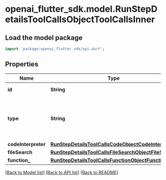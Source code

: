 # openai_flutter_sdk.model.RunStepDetailsToolCallsObjectToolCallsInner

## Load the model package
```dart
import 'package:openai_flutter_sdk/api.dart';
```

## Properties
Name | Type | Description | Notes
------------ | ------------- | ------------- | -------------
**id** | **String** | The ID of the tool call object. | 
**type** | **String** | The type of tool call. This is always going to be `code_interpreter` for this type of tool call. | 
**codeInterpreter** | [**RunStepDetailsToolCallsCodeObjectCodeInterpreter**](RunStepDetailsToolCallsCodeObjectCodeInterpreter.md) |  | 
**fileSearch** | [**RunStepDetailsToolCallsFileSearchObjectFileSearch**](RunStepDetailsToolCallsFileSearchObjectFileSearch.md) |  | 
**function_** | [**RunStepDetailsToolCallsFunctionObjectFunction**](RunStepDetailsToolCallsFunctionObjectFunction.md) |  | 

[[Back to Model list]](../README.md#documentation-for-models) [[Back to API list]](../README.md#documentation-for-api-endpoints) [[Back to README]](../README.md)


